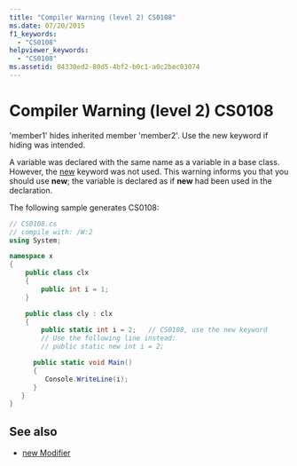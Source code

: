 ```yaml
---
title: "Compiler Warning (level 2) CS0108"
ms.date: 07/20/2015
f1_keywords:
  - "CS0108"
helpviewer_keywords:
  - "CS0108"
ms.assetid: 04330ed2-80d5-4bf2-b0c1-a0c2bec03074
---
```

# Compiler Warning (level 2) CS0108

'member1' hides inherited member 'member2'. Use the new keyword if hiding was intended.

 A variable was declared with the same name as a variable in a base class. However, the [new](../keywords/new-modifier.md) keyword was not used. This warning informs you that you should use **new**; the variable is declared as if **new** had been used in the declaration.

 The following sample generates CS0108:

```csharp
// CS0108.cs
// compile with: /W:2
using System;

namespace x
{
    public class clx
    {
        public int i = 1;
    }

    public class cly : clx
    {
        public static int i = 2;   // CS0108, use the new keyword
        // Use the following line instead:
        // public static new int i = 2;

      public static void Main()
      {
         Console.WriteLine(i);
      }
   }
}
```

## See also

- [new Modifier](../keywords/new-modifier.md)
